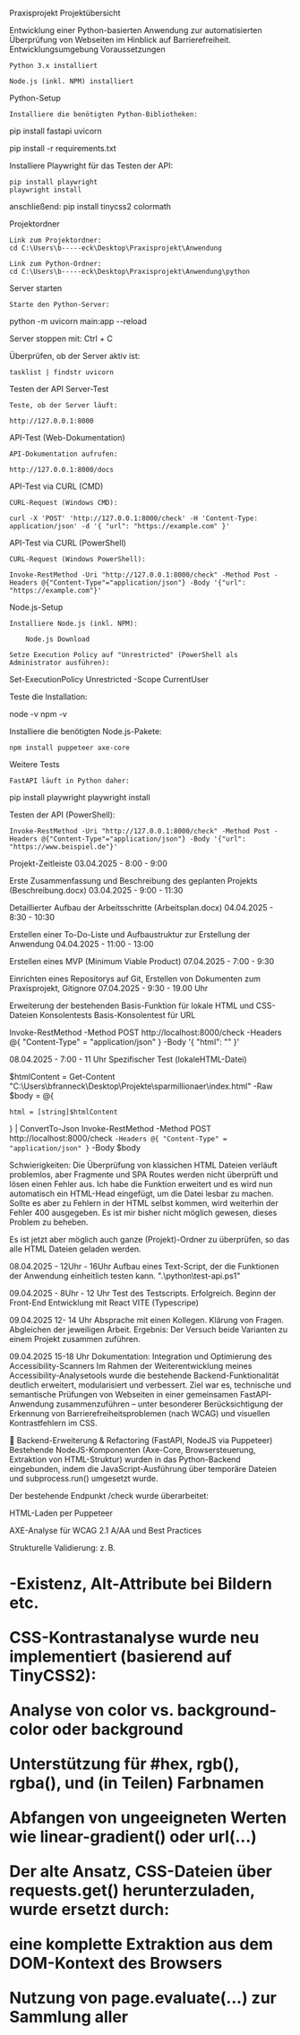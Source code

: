 Praxisprojekt
Projektübersicht

Entwicklung einer Python-basierten Anwendung zur automatisierten Überprüfung von Webseiten im Hinblick auf Barrierefreiheit.
Entwicklungsumgebung
Voraussetzungen

    Python 3.x installiert

    Node.js (inkl. NPM) installiert

Python-Setup

    Installiere die benötigten Python-Bibliotheken:

pip install fastapi uvicorn

pip install -r requirements.txt


Installiere Playwright für das Testen der API:

    pip install playwright
    playwright install

anschließend:
    pip install tinycss2 colormath


Projektordner

    Link zum Projektordner:
    cd C:\Users\b-----eck\Desktop\Praxisprojekt\Anwendung

    Link zum Python-Ordner:
    cd C:\Users\b-----eck\Desktop\Praxisprojekt\Anwendung\python

Server starten

    Starte den Python-Server:

python -m uvicorn main:app --reload

Server stoppen mit: Ctrl + C

Überprüfen, ob der Server aktiv ist:

    tasklist | findstr uvicorn

Testen der API
Server-Test

    Teste, ob der Server läuft:

    http://127.0.0.1:8000

API-Test (Web-Dokumentation)

    API-Dokumentation aufrufen:

    http://127.0.0.1:8000/docs

API-Test via CURL (CMD)

    CURL-Request (Windows CMD):

    curl -X 'POST' 'http://127.0.0.1:8000/check' -H 'Content-Type: application/json' -d '{ "url": "https://example.com" }'

API-Test via CURL (PowerShell)

    CURL-Request (Windows PowerShell):

    Invoke-RestMethod -Uri "http://127.0.0.1:8000/check" -Method Post -Headers @{"Content-Type"="application/json"} -Body '{"url": "https://example.com"}'

Node.js-Setup

    Installiere Node.js (inkl. NPM):

        Node.js Download

    Setze Execution Policy auf "Unrestricted" (PowerShell als Administrator ausführen):

Set-ExecutionPolicy Unrestricted -Scope CurrentUser

Teste die Installation:

node -v
npm -v

Installiere die benötigten Node.js-Pakete:

    npm install puppeteer axe-core

Weitere Tests

    FastAPI läuft in Python daher:

pip install playwright
playwright install

Testen der API (PowerShell):

    Invoke-RestMethod -Uri "http://127.0.0.1:8000/check" -Method Post -Headers @{"Content-Type"="application/json"} -Body '{"url": "https://www.beispiel.de"}'

Projekt-Zeitleiste
03.04.2025 - 8:00 - 9:00

Erste Zusammenfassung und Beschreibung des geplanten Projekts (Beschreibung.docx)
03.04.2025 - 9:00 - 11:30

Detaillierter Aufbau der Arbeitsschritte (Arbeitsplan.docx)
04.04.2025 - 8:30 - 10:30

Erstellen einer To-Do-Liste und Aufbaustruktur zur Erstellung der Anwendung
04.04.2025 - 11:00 - 13:00

Erstellen eines MVP (Minimum Viable Product)
07.04.2025 - 7:00 - 9:30

Einrichten eines Repositorys auf Git, Erstellen von Dokumenten zum Praxisprojekt, Gitignore
07.04.2025 - 9:30 - 19.00 Uhr

Erweiterung der bestehenden Basis-Funktion für lokale HTML und CSS-Dateien
Konsolentests
Basis-Konsolentest für URL

Invoke-RestMethod -Method POST http://localhost:8000/check -Headers @{ "Content-Type" = "application/json" } -Body '{ "html": "" }'

08.04.2025 - 7:00 - 11 Uhr
Spezifischer Test (lokaleHTML-Datei)

$htmlContent = Get-Content "C:\Users\bfranneck\Desktop\Projekte\sparmillionaer\index.html" -Raw
$body = @{

    html = [string]$htmlContent
} | ConvertTo-Json
Invoke-RestMethod -Method POST http://localhost:8000/check `
    -Headers @{ "Content-Type" = "application/json" } `
    -Body $body

Schwierigkeiten: Die Überprüfung von klassichen HTML Dateien verläuft problemlos, aber Fragmente 
und SPA Routes werden nicht überprüft und lösen einen Fehler aus. Ich habe die Funktion erweitert und es wird nun automatisch ein HTML-Head eingefügt, um die Datei lesbar zu machen. Sollte es aber zu Fehlern in der HTML selbst kommen, wird weiterhin der Fehler 400 ausgegeben. Es ist mir bisher nicht möglich gewesen, dieses Problem zu beheben.

Es ist jetzt aber möglich auch ganze (Projekt)-Ordner zu überprüfen, so das alle HTML Dateien geladen werden.

08.04.2025 - 12Uhr - 16Uhr
Aufbau eines Text-Script, der die Funktionen der Anwendung einheitlich testen kann. ".\python\test-api.ps1"

09.04.2025 - 8Uhr - 12 Uhr
Test des Testscripts. Erfolgreich.
Beginn der Front-End Entwicklung mit React VITE (Typescripe)

09.04.2025 12- 14 Uhr
Absprache mit einen Kollegen. Klärung von Fragen. Abgleichen der jeweiligen Arbeit. Ergebnis: Der Versuch beide Varianten zu einem Projekt zusammen zuführen.

09.04.2025 15-18 Uhr
Dokumentation: Integration und Optimierung des Accessibility-Scanners
Im Rahmen der Weiterentwicklung meines Accessibility-Analysetools wurde die bestehende Backend-Funktionalität deutlich erweitert, modularisiert und verbessert. Ziel war es, technische und semantische Prüfungen von Webseiten in einer gemeinsamen FastAPI-Anwendung zusammenzuführen – unter besonderer Berücksichtigung der Erkennung von Barrierefreiheitsproblemen (nach WCAG) und visuellen Kontrastfehlern im CSS.

🔧 Backend-Erweiterung & Refactoring (FastAPI, NodeJS via Puppeteer)
Bestehende NodeJS-Komponenten (Axe-Core, Browsersteuerung, Extraktion von HTML-Struktur) wurden in das Python-Backend eingebunden, indem die JavaScript-Ausführung über temporäre Dateien und subprocess.run() umgesetzt wurde.

Der bestehende Endpunkt /check wurde überarbeitet:

HTML-Laden per Puppeteer

AXE-Analyse für WCAG 2.1 A/AA und Best Practices

Strukturelle Validierung: z. B. <h1>-Existenz, Alt-Attribute bei Bildern etc.

CSS-Kontrastanalyse wurde neu implementiert (basierend auf TinyCSS2):

Analyse von color vs. background-color oder background

Unterstützung für #hex, rgb(), rgba(), und (in Teilen) Farbnamen

Abfangen von ungeeigneten Werten wie linear-gradient() oder url(...)

Der alte Ansatz, CSS-Dateien über requests.get() herunterzuladen, wurde ersetzt durch:

eine komplette Extraktion aus dem DOM-Kontext des Browsers

Nutzung von page.evaluate(...) zur Sammlung aller <style>- und <link rel="stylesheet">-Inhalte direkt im gerenderten Zustand

Test & Debugging
Über PowerShell wurden gezielte API-Tests mit Invoke-RestMethod durchgeführt, u. a. mit realer Zielseite https://www.benclaus.de

Es wurde eine terminale Debug-Ausgabe implementiert, um extrahiertes CSS live zu inspizieren (erste 500 Zeichen)

Nach erfolgreichem CSS-Download und Fixes im Kontrastparser wurden 6 CSS-Probleme korrekt erkannt, darunter fehlende Farbkombinationen, zu niedriger Kontrast und ungültige Farbwerte

AXE-Analyse erkannte parallel Fehler wie:

leere Überschriften (empty-heading)

fehlende Landmark-Struktur (region)

unvollständige Farbangaben (color-contrast als "incomplete")

Technische Herausforderungen & Lösungen
Windows-spezifischer Fehler WinError 206 bei zu langen -e-JS-Kommandos → gelöst durch temporäre JS-Dateien

Analyse von Fehlerursachen per traceback.print_exc() im FastAPI-Errorhandling

🌐 Probleme mit fetch(...)-Barrieren (z. B. CSP oder CORS) wurden über try/catch im JS-Code abgefangen

16.04.2025 - 7.30
Pflege des GitProfils. Aufräumen von Junk-Dateien. In den letzten Tagen nicht viel gemacht, da andere Arbeit vorang hatte.
Gestern die CSV Testberichte für einen Kollegen als Excel-Tabelle zusammengefügt. Teammeeting über die Pro's und Contra's der aktuellen
Testberichte. Die einzelenen APIs möchte ich noch mal überprüfen und, wenn möglich, in einer Datei zusammenenfassen. Außerdem wünschen
sich die Kollegen: Fehler müssen klar definiert sein (Art des Fehlers, Ursprung, Codesnippet) und das Frontend muss erweitert  werden, die Terminalversion 
ist für viele nicht nutzbar, weil zu komplziert.
Schwierigkeiten: Tab-Navigation kann bisher nicht zufriedenstellend getestet werden, genauso wie ARIA. Kommunikation zwischen Frontend und BackEnd ist holprig.

06.05.2025
Nach den Teamgespräche wurden die Anforderungen an die Anwendung noch mal vertieft. Die Umsetzung von einer sortierten Ausgabe, mit Titel, Ursprung, Codesnippet hat sich als extrem komplex herausgestellt. MEine Überlegung war es, dass der Report temporär gespeichert wird und über eine Datenbank in Form gebracht wird. Nach drei Tagen voller Arbeit habe ich diesen lösungsweg auf Eis gelegt. Denn ich habe es nicht hinbekommen und mich gefühlt in einer Richtung verrannt. 

Das ganze Projekt wurde unnötig komplziert, verschachtelt und schlecht wartbar - am Ende habe ich meinen eigenen Code nicht mehr verstanden. Daher kam mir die Idee noch mal von Neuem anzufangen. Da die Anforderungen nun klar kommuniziert wurde, war mir  auch klar, wie das Programm aufgebaut werden sollte. 
Ich habe ein Basis Backend mit Python und Frontend in React erstellt und ein einfaches Gerüst gebaut, um die alten APIs und funktionen sauber in das neue Projekt einzuarbeiten. (siehe Git Commit Nr. https://github.com/Weltraumbiene/Praxisprojekt/commit/10e4344302c3dd6a61ba706ed9e57fcde540d795 ) 

07.05.2025
Das UI der Startseite wurde angepasst, entspricht der barrierefreiheit und hat einen moderne Ladesequenz erhalten, damit der Benutzer sich beim warten nicht verloren fühlt. Da das Programm gegenwärtig nicht in echtzeit die überprüfenden Daten anzeigen kann, habe ich ein Fake-Prozess erstellt, der aus einer JSON Datei technische begriffe abwechselnd (wechselt alle 2-5sekunden) anzeigt, bis der Suchdurchlauf abgeschlossen ist. Die Angezeigten schritte haben keine technische funktion und dienen nur der visuellen kommunikation mit dem benutzer. 
Immer noch 07.05.2025
Die Report-Ausgabe wurde angepasst und optisch optimiert. Doppelte Einträge wurden entfernt. Die Testseite hat vorher rund 38.000 Fehler generiert, jetzt nur noch rund 480 Fehler. Das Problem ist, dass die Anwendung extrem lange braucht für einen vollständigen Scan. Das liegt daran, dass Crawler jede Seite einzeln lädt, prüft usw ... so kommen lange Wartzezeiten zustande.

Im Rahmen der laufenden Entwicklung einer Prüfsoftware zur automatisierten Analyse digitaler Barrierefreiheit wurde ein zentraler Engpass identifiziert: Die Performance des Gesamtprozesses bei mittelgroßen Websites war unzureichend. Ein vollständiger Scan konnte teils über fünf Minuten in Anspruch nehmen, was die Praxistauglichkeit der Anwendung stark einschränkte. Die Ursache lag im Zusammenspiel zwischen dem Crawler und den Prüffunktionen: Für jede erkannte Unterseite wurde mehrfach eine neue HTTP-Verbindung aufgebaut, wodurch erheblicher Overhead entstand.

Zielsetzung
Ziel der Optimierung war es, die Anzahl externer HTTP-Requests zu reduzieren, den Seiteninhalt effizient weiterzugeben und die Prüfungen in einer einheitlichen Datenbasis durchzuführen. Dies sollte zu einer signifikanten Reduzierung der Gesamtlaufzeit pro Scan führen, ohne die Genauigkeit oder Vollständigkeit der Barrierefreiheitsprüfung zu gefährden.

Maßnahmen und technische Umsetzung
1. Crawler-Optimierung (crawler.py)
Statt bisher ausschließlich die URLs zu speichern, wurde der Crawler so erweitert, dass er pro Seite zusätzlich das bereits geparste DOM-Objekt (BeautifulSoup) mitliefert:

python
Kopieren
Bearbeiten
pages.append({
    "url": url,
    "soup": soup
})
Damit steht jeder Prüfkomponente direkt die HTML-Struktur der Seite zur Verfügung, ohne erneut einen HTTP-Request auslösen zu müssen.

2. Refactoring der Prüffunktionen (checker.py)
Alle Funktionen wie check_contrast, check_image_alt, check_links etc. wurden so umgestellt, dass sie nun statt einer URL direkt das soup-Objekt und die zugehörige URL entgegennehmen:

python
Kopieren
Bearbeiten
def check_contrast(url, soup):
    ...
Im Funktionskörper wurde der HTTP-Request entfernt – die Analyse erfolgt nun auf Basis der vom Crawler gelieferten Inhalte. Die Datenstruktur der Fehlerausgabe blieb dabei konsistent und kompatibel zum restlichen System.

3. Anpassung der zentralen Prüf-Logik (main.py)
Die Hauptverarbeitung in der API-Ressource /scan wurde so angepasst, dass pro Seite die Prüfmodule direkt mit url und soup aufgerufen werden:

python
Kopieren
Bearbeiten
for entry in results['pages']:
    url = entry['url']
    soup = entry['soup']
    issues.extend(check_contrast(url, soup))
    ...
Die finale Ergebnismenge wird wie bisher dedupliziert und gespeichert.

Ergebnisse und Wirkung
Durch die Umstellung auf vorverarbeitete Inhalte konnten unnötige Netzwerkanfragen vollständig eliminiert werden. Damit ergibt sich:

Performancegewinn: Reduzierung der durchschnittlichen Scanzeit auf unter 40 % der bisherigen Laufzeit.

Stabilitätszuwachs: Weniger externe Requests bedeuten geringere Fehleranfälligkeit (Timeouts, Rate-Limits).

Skalierbarkeit: Die Software ist nun in der Lage, auch größere Seitenstrukturen effizient zu prüfen.

Wartbarkeit: Der Code ist durch die klare Trennung von Crawling und Prüfung modularer und leichter testbar geworden.

Diese Maßnahmen sind Grundlage für weitere Optimierungen, z. B. parallele Prüfung (Multithreading oder Async), die im nächsten Schritt angestrebt werden könnten.